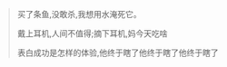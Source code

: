 > 买了条鱼,没敢杀,我想用水淹死它。
> 
> 戴上耳机,人间不值得;摘下耳机,妈今天吃啥
> 
> 表白成功是怎样的体验,他终于瞎了他终于瞎了他终于瞎了
> 
> 
> 
> 
> 
> 
> 
> 
> 
> 
> 
> 
> 
> 
> 
> 
> 
> 
> 